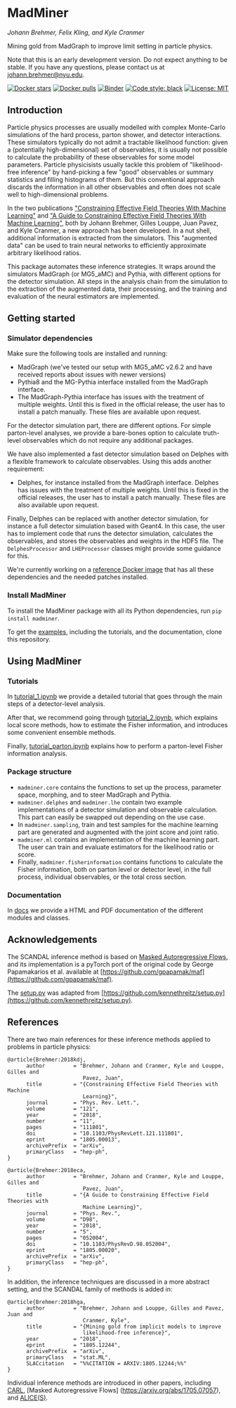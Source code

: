 # MadMiner

*Johann Brehmer, Felix Kling, and Kyle Cranmer*

Mining gold from MadGraph to improve limit setting in particle physics.

Note that this is an early development version. Do not expect anything to be stable. If you have any questions, please
contact us at [johann.brehmer@nyu.edu](johann.brehmer@nyu.edu).

[![Docker stars](https://img.shields.io/docker/stars/irinahub/docker-madminer-madgraph.svg)](https://hub.docker.com/r/irinahub/docker-madminer-madgraph)
[![Docker pulls](https://img.shields.io/docker/pulls/irinahub/docker-madminer-madgraph.svg)](https://hub.docker.com/r/irinahub/docker-madminer-madgraph)
[![Binder](https://mybinder.org/badge.svg)](https://mybinder.org/v2/gh/johannbrehmer/madminer/master)
[![Code style: black](https://img.shields.io/badge/code%20style-black-000000.svg)](https://github.com/ambv/black)
[![License: MIT](https://img.shields.io/badge/License-MIT-yellow.svg)](https://opensource.org/licenses/MIT)

## Introduction

Particle physics processes are usually modelled with complex Monte-Carlo simulations of the hard process, parton shower,
and detector interactions. These simulators typically do not admit a tractable likelihood function: given a (potentially
high-dimensional) set of observables, it is usually not possible to calculate the probability of these observables
for some model parameters. Particle physicisists usually tackle this problem of "likelihood-free inference" by
hand-picking a few "good" observables or summary statistics and filling histograms of them. But this conventional
approach discards the information in all other observables and often does not scale well to high-dimensional problems.

In the two publications
["Constraining Effective Field Theories With Machine Learning"](https://arxiv.org/abs/1805.00013) and
["A Guide to Constraining Effective Field Theories With Machine Learning"](https://arxiv.org/abs/1805.00020),
both by Johann Brehmer, Gilles Louppe, Juan Pavez, and Kyle Cranmer, a new approach has been developed. In a nut shell,
additional information is extracted from the simulators. This "augmented data" can be used to train neural networks
to efficiently approximate arbitrary likelihood ratios.

This package automates these inference strategies. It wraps around the simulators MadGraph (or MG5_aMC) and Pythia,
with different options for the detector simulation. All steps in the analysis chain from the simulation to the
extraction of the augmented data, their processing, and the training and evaluation of the neural estimators are
implemented.

## Getting started

### Simulator dependencies

Make sure the following tools are installed and running:
- MadGraph (we've tested our setup with MG5_aMC v2.6.2 and have received reports about issues with newer versions)
- Pythia8 and the MG-Pythia interface installed from the MadGraph interface.
- The MadGraph-Pythia interface has issues
with the treatment of multiple weights. Until this is fixed in the official release, the user has to install a patch
manually. These files are available upon request.

For the detector simulation part, there are different options. For simple parton-level analyses, we provide a bare-bones
option to calculate truth-level observables which do not require any additional packages.

We have also implemented a fast detector simulation based on Delphes with a flexible framework to calculate observables.
Using this adds another requirement:
- Delphes, for instance installed from the MadGraph interface. Delphes has issues with the treatment of multiple
weights. Until this is fixed in the official releases, the user has to install a patch manually. These files are also
available upon request.

Finally, Delphes can be replaced with another detector simulation, for instance a full detector simulation based
with Geant4. In this case, the user has to implement code that runs the detector simulation, calculates the observables,
and stores the observables and weights in the HDF5 file. The `DelphesProcessor` and `LHEProcessor` classes might provide
some guidance for this.

We're currently working on a [reference Docker image](https://hub.docker.com/r/irinahub/docker-madminer-madgraph) that
has all these dependencies and the needed patches installed.

### Install MadMiner

To install the MadMiner package with all its Python dependencies, run `pip install madminer`.

To get the [examples](examples/), including the tutorials, and the documentation, clone this repository.

## Using MadMiner

### Tutorials

In [tutorial_1.ipynb](examples/tutorial/tutorial_1.ipynb) we provide a detailed tutorial that goes through the main
steps of a detector-level analysis.

After that, we recommend going through [tutorial_2.ipynb](examples/tutorial/tutorial_1.ipynb), which explains local
score methods, how to estimate the Fisher information, and introduces some convenient ensemble methods.

Finally, [tutorial_parton.ipynb](examples/tutorial/tutorial.ipynb) explains how to perform a parton-level Fisher
information analysis.

### Package structure

- `madminer.core` contains the functions to set up the process, parameter space, morphing, and to steer MadGraph and
   Pythia.
- `madminer.delphes` and `madminer.lhe` contain two example implementations of a detector simulation and observable
   calculation. This part can easily be swapped out depending on the use case.
- In `madminer.sampling`, train and test samples for the machine learning part are generated and augmented with the
  joint score and joint ratio.
- `madminer.ml`  contains an implementation of the machine learning part. The user can train and evaluate estimators
  for the likelihood ratio or score.
- Finally,  `madminer.fisherinformation` contains functions to calculate the Fisher information, both on parton level
  or detector level, in the full process, individual observables, or the total cross section.

### Documentation

In [docs](docs/) we provide a HTML and PDF documentation of the different modules and classes.

## Acknowledgements

The SCANDAL inference method is based on [Masked Autoregressive Flows](https://arxiv.org/abs/1705.07057), and its
implementation is a pyTorch port of the original code by George Papamakarios et al. available at
[https://github.com/gpapamak/maf](https://github.com/gpapamak/maf).

The [setup.py](setup.py) was adapted from
[https://github.com/kennethreitz/setup.py](https://github.com/kennethreitz/setup.py).

## References

There are two main references for these inference methods applied to problems in particle physics:
```
@article{Brehmer:2018kdj,
      author         = "Brehmer, Johann and Cranmer, Kyle and Louppe, Gilles and
                        Pavez, Juan",
      title          = "{Constraining Effective Field Theories with Machine
                        Learning}",
      journal        = "Phys. Rev. Lett.",
      volume         = "121",
      year           = "2018",
      number         = "11",
      pages          = "111801",
      doi            = "10.1103/PhysRevLett.121.111801",
      eprint         = "1805.00013",
      archivePrefix  = "arXiv",
      primaryClass   = "hep-ph",
}

@article{Brehmer:2018eca,
      author         = "Brehmer, Johann and Cranmer, Kyle and Louppe, Gilles and
                        Pavez, Juan",
      title          = "{A Guide to Constraining Effective Field Theories with
                        Machine Learning}",
      journal        = "Phys. Rev.",
      volume         = "D98",
      year           = "2018",
      number         = "5",
      pages          = "052004",
      doi            = "10.1103/PhysRevD.98.052004",
      eprint         = "1805.00020",
      archivePrefix  = "arXiv",
      primaryClass   = "hep-ph",
}
```

In addition, the inference techniques are discussed in a more abstract setting, and the SCANDAL family of methods is
added in:
```
@article{Brehmer:2018hga,
      author         = "Brehmer, Johann and Louppe, Gilles and Pavez, Juan and
                        Cranmer, Kyle",
      title          = "{Mining gold from implicit models to improve
                        likelihood-free inference}",
      year           = "2018",
      eprint         = "1805.12244",
      archivePrefix  = "arXiv",
      primaryClass   = "stat.ML",
      SLACcitation   = "%%CITATION = ARXIV:1805.12244;%%"
}
```

Individual inference methods are introduced in other papers, including [CARL](https://arxiv.org/abs/1506.02169),
[Masked Autoregressive Flows] (https://arxiv.org/abs/1705.07057), and [ALICE(S)](https://arxiv.org/abs/1808.00973).

